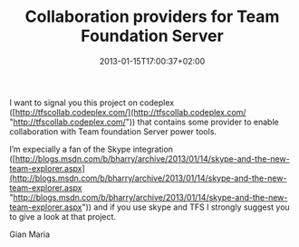 ﻿---
title: "Collaboration providers for Team Foundation Server"
description: ""
date: 2013-01-15T17:00:37+02:00
draft: false
tags: [Tfs]
categories: [Tfs]
---
I want to signal you this project on codeplex ([http://tfscollab.codeplex.com/](http://tfscollab.codeplex.com/ "http://tfscollab.codeplex.com/")) that contains some provider to enable collaboration with Team foundation Server power tools.

I’m expecially a fan of the Skype integration ([http://blogs.msdn.com/b/bharry/archive/2013/01/14/skype-and-the-new-team-explorer.aspx](http://blogs.msdn.com/b/bharry/archive/2013/01/14/skype-and-the-new-team-explorer.aspx "http://blogs.msdn.com/b/bharry/archive/2013/01/14/skype-and-the-new-team-explorer.aspx")) and if you use skype and TFS I strongly suggest you to give a look at that project.

Gian Maria
